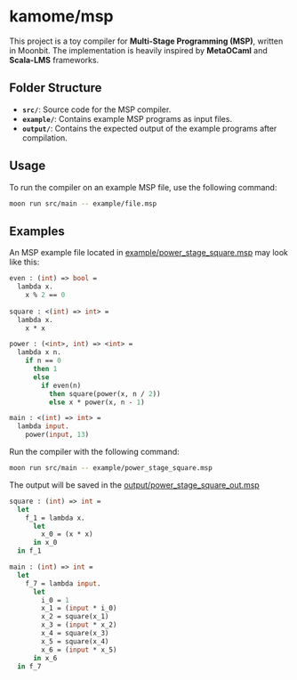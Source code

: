 # kamome/msp

This project is a toy compiler for **Multi-Stage Programming (MSP)**, written in Moonbit. The implementation is heavily inspired by **MetaOCaml** and **Scala-LMS** frameworks.


## Folder Structure

- **`src/`**: Source code for the MSP compiler.
- **`example/`**: Contains example MSP programs as input files.
- **`output/`**: Contains the expected output of the example programs after compilation.


## Usage

To run the compiler on an example MSP file, use the following command:

```bash
moon run src/main -- example/file.msp
```

## Examples

An MSP example file located in [example/power_stage_square.msp](example/power_stage_square.msp) may look like this:


```ocaml
even : (int) => bool = 
  lambda x.
    x % 2 == 0 
      
square : <(int) => int> = 
  lambda x.
    x * x

power : (<int>, int) => <int> = 
  lambda x n.
    if n == 0
      then 1
      else 
        if even(n)
          then square(power(x, n / 2))
          else x * power(x, n - 1)

main : <(int) => int> = 
  lambda input.
    power(input, 13)
```

Run the compiler with the following command:


```bash
moon run src/main -- example/power_stage_square.msp
```

The output will be saved in the [output/power_stage_square_out.msp](output/power_stage_square_out.msp)

```ocaml
square : (int) => int =
  let
    f_1 = lambda x.
      let
        x_0 = (x * x)
      in x_0
  in f_1

main : (int) => int =
  let
    f_7 = lambda input.
      let
        i_0 = 1
        x_1 = (input * i_0)
        x_2 = square(x_1)
        x_3 = (input * x_2)
        x_4 = square(x_3)
        x_5 = square(x_4)
        x_6 = (input * x_5)
      in x_6
  in f_7
```